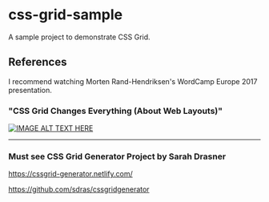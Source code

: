 # css-grid-sample

A sample project to demonstrate CSS Grid.


## References

I recommend watching Morten Rand-Hendriksen's WordCamp Europe 2017 presentation. 

### "CSS Grid Changes Everything (About Web Layouts)"

[![IMAGE ALT TEXT HERE](http://img.youtube.com/vi/txZq7Laz7_4/0.jpg)](http://www.youtube.com/watch?v=txZq7Laz7_4)

***

### Must see CSS Grid Generator Project by Sarah Drasner

https://cssgrid-generator.netlify.com/

https://github.com/sdras/cssgridgenerator
